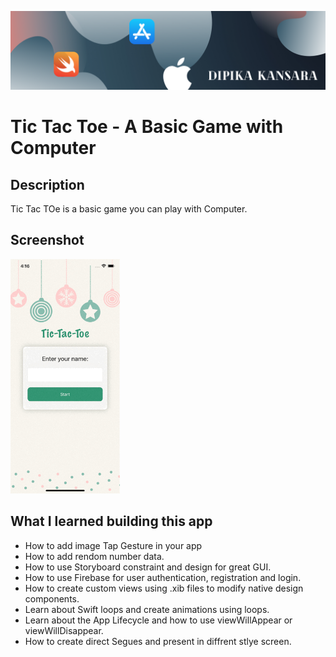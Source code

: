 
![Begin Banner](Documentation/Banner.png)

# Tic Tac Toe - A Basic Game with Computer

## Description

Tic Tac TOe is a basic game you  can play with Computer.


## Screenshot

<img src= Documentation/App.gif  height="375" width="175">



## What I learned building this app

* How to add image Tap Gesture in your app
* How to add rendom number data.
* How to  use Storyboard constraint and design for great GUI.
* How to use Firebase for user authentication, registration and login.
* How to create custom views using .xib files to modify native design components.
* Learn about Swift loops and create animations using loops.
* Learn about the App Lifecycle and how to use viewWillAppear or viewWillDisappear.
* How to create direct Segues and present in diffrent stlye screen.







